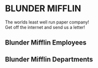 BLUNDER MIFFLIN
===============

The worlds least well run paper company!  
Get off the internet and send us a letter!

Blunder Mifflin Employees
-------------------------

Blunder Mifflin Departments
---------------------------
